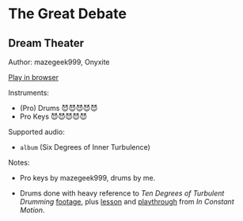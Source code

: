 # The Great Debate

## Dream Theater

Author: mazegeek999, Onyxite

[Play in browser](http://pages.cs.wisc.edu/~tolly/customs/dream-theater/the-great-debate)

Instruments:

  * (Pro) Drums 😈😈😈😈😈
  * Pro Keys 😈😈😈😈😈

Supported audio:

  * `album` (Six Degrees of Inner Turbulence)

Notes:

  * Pro keys by mazegeek999, drums by me.

  * Drums done with heavy reference to *Ten Degrees of Turbulent Drumming* [footage](https://www.youtube.com/watch?v=OOjKScCpgMw), plus [lesson](https://www.youtube.com/watch?v=sI2fnseLcbg) and [playthrough](https://www.youtube.com/watch?v=5DJvgVYqJm8) from *In Constant Motion*.


